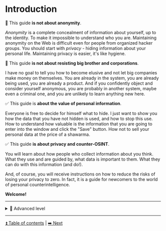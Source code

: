 # Introduction

🚫 This guide **is not about anonymity**.

*Anonymity* is a complete concealment of information about yourself, up to the identity. To make it impossible to understand who you are.
Maintaining anonymity on the Web is difficult even for people from organized hacker groups.
You should start with *privacy* - hiding information about your personal life. Maintaining privacy is easier, it's like hygiene.

🚫 This guide **is not about resisting big brother and corporations**.

I have no goal to tell you how to become elusive and not let big companies make money on themselves.
You are already in the system, you are already being used, you are already a product. And if you confidently object and consider yourself anonymous, you are probably in another system, maybe even a criminal one, and you are unlikely to learn anything new here.

✅ This guide is **about the value of personal information**.

Everyone is free to decide for himself what to hide. I just want to show you how the data
that you have not hidden is used, and how to stop this use. How to understand how valuable is the information that you are going to enter into the window and click the "Save" button. How not to sell your personal data at the price of a shawarma.

✅ This guide **is about privacy and counter-OSINT**.

You will learn about how people who collect information about you think. What they use and are guided by, what data is important to them. What they can do with this information (and do!).

And, of course, you will receive instructions on how to reduce the risks of losing your privacy to zero. In fact, it is a guide for newcomers to the world of personal counterintelligence.

**Welcome!**

---

<details>
  <summary>🥷 Advanced level</summary>
  </br>
  On the guide pages, you will also see "🥷 Advanced level" sections.

  They describe protection against more severe threats that require more effort and expense.

  If you find these sections more helpful, you'll probably be interested in the excellent guide to anonymity on the web
  ["The Hitchhiker's Guide to Online Anonymity"](https://whiteprime.github.io/thgtoa/).

 It is quite difficult to follow it (in the realities of Russia it is almost impossible), but it contains a lot of additional information, recommendations and links that are deliberately not included in this guide.

</details>

---

[⏫ Table of contents](../README.md) | [➡️ Next](./importance.md)
